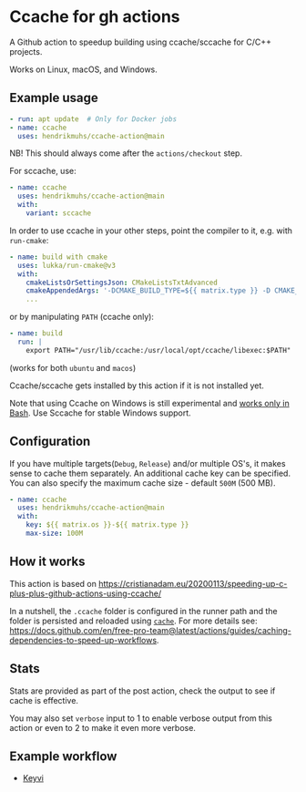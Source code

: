 # Ccache for gh actions

A Github action to speedup building using ccache/sccache for C/C++ projects.

Works on Linux, macOS, and Windows.

## Example usage

```yaml
- run: apt update  # Only for Docker jobs
- name: ccache
  uses: hendrikmuhs/ccache-action@main
```

NB! This should always come after the `actions/checkout` step.

For sccache, use:

```yaml
- name: ccache
  uses: hendrikmuhs/ccache-action@main
  with:
    variant: sccache
```

In order to use ccache in your other steps, point the compiler to it, e.g. with `run-cmake`:

```yaml
- name: build with cmake
  uses: lukka/run-cmake@v3
  with:
    cmakeListsOrSettingsJson: CMakeListsTxtAdvanced
    cmakeAppendedArgs: '-DCMAKE_BUILD_TYPE=${{ matrix.type }} -D CMAKE_C_COMPILER_LAUNCHER=ccache -D CMAKE_CXX_COMPILER_LAUNCHER=ccache'
    ...
```

or by manipulating `PATH` (ccache only):

```yaml
- name: build
  run: |
    export PATH="/usr/lib/ccache:/usr/local/opt/ccache/libexec:$PATH"
```

(works for both `ubuntu` and `macos`)

Ccache/sccache gets installed by this action if it is not installed yet.

Note that using Ccache on Windows is still experimental and [works only in Bash](https://github.com/ccache/ccache/issues/1023).
Use Sccache for stable Windows support.

## Configuration

If you have multiple targets(`Debug`, `Release`) and/or multiple OS's, it makes sense to cache them
separately. An additional cache key can be specified.
You can also specify the maximum cache size - default `500M` (500 MB).

```yaml
- name: ccache
  uses: hendrikmuhs/ccache-action@main
  with:
    key: ${{ matrix.os }}-${{ matrix.type }}
    max-size: 100M
```

## How it works

This action is based on https://cristianadam.eu/20200113/speeding-up-c-plus-plus-github-actions-using-ccache/

In a nutshell, the `.ccache` folder is configured in the runner path and the folder is persisted and reloaded using [`cache`](https://github.com/actions/toolkit/tree/main/packages/cache).
For more details see: https://docs.github.com/en/free-pro-team@latest/actions/guides/caching-dependencies-to-speed-up-workflows.

## Stats

Stats are provided as part of the post action, check the output to see if cache is effective.

You may also set `verbose` input to 1 to enable verbose output from this action or even to 2
to make it even more verbose.

## Example workflow

 - [Keyvi](https://github.com/KeyviDev/keyvi/blob/master/.github/workflows/keyvi.yml)

